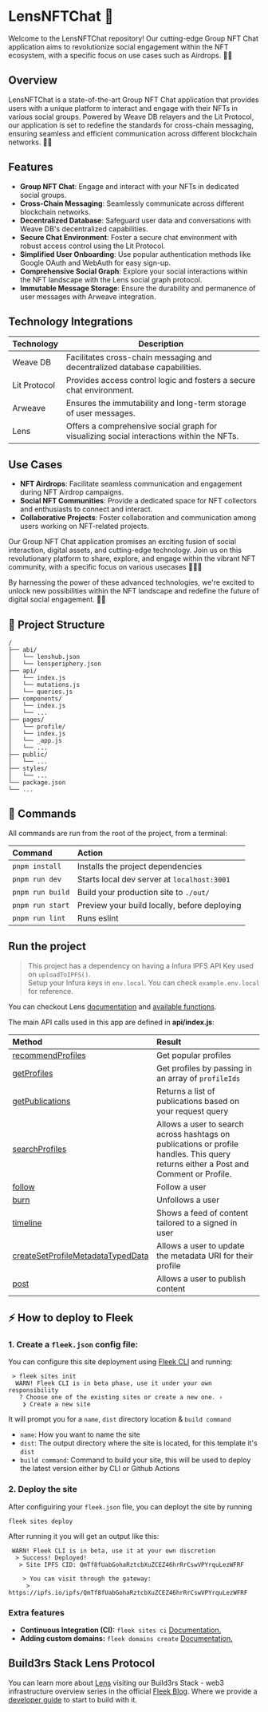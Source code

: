 # LensNFTChat 🌿

Welcome to the LensNFTChat repository! Our cutting-edge Group NFT Chat application aims to revolutionize social engagement within the NFT ecosystem, with a specific focus on use cases such as Airdrops. 🚀🌐

## Overview

LensNFTChat is a state-of-the-art Group NFT Chat application that provides users with a unique platform to interact and engage with their NFTs in various social groups. Powered by Weave DB relayers and the Lit Protocol, our application is set to redefine the standards for cross-chain messaging, ensuring seamless and efficient communication across different blockchain networks. 💬✨

## Features

- **Group NFT Chat**: Engage and interact with your NFTs in dedicated social groups.
- **Cross-Chain Messaging**: Seamlessly communicate across different blockchain networks.
- **Decentralized Database**: Safeguard user data and conversations with Weave DB's decentralized capabilities.
- **Secure Chat Environment**: Foster a secure chat environment with robust access control using the Lit Protocol.
- **Simplified User Onboarding**: Use popular authentication methods like Google OAuth and WebAuth for easy sign-up.
- **Comprehensive Social Graph**: Explore your social interactions within the NFT landscape with the Lens social graph protocol.
- **Immutable Message Storage**: Ensure the durability and permanence of user messages with Arweave integration.

## Technology Integrations

| Technology       | Description                                                                               |
|------------------|-------------------------------------------------------------------------------------------|
| Weave DB         | Facilitates cross-chain messaging and decentralized database capabilities.                |
| Lit Protocol     | Provides access control logic and fosters a secure chat environment.                       |
| Arweave          | Ensures the immutability and long-term storage of user messages.                           |
| Lens             | Offers a comprehensive social graph for visualizing social interactions within the NFTs.    |

## Use Cases

- **NFT Airdrops**: Facilitate seamless communication and engagement during NFT Airdrop campaigns.
- **Social NFT Communities**: Provide a dedicated space for NFT collectors and enthusiasts to connect and interact.
- **Collaborative Projects**: Foster collaboration and communication among users working on NFT-related projects.

Our Group NFT Chat application promises an exciting fusion of social interaction, digital assets, and cutting-edge technology. Join us on this revolutionary platform to share, explore, and engage within the vibrant NFT community, with a specific focus on various usecases 🌟💬🎉

By harnessing the power of these advanced technologies, we're excited to unlock new possibilities within the NFT landscape and redefine the future of digital social engagement. 🚀✨


## 🚀 Project Structure

```
/
├── abi/
│   └── lenshub.json
│   └── lensperiphery.json
├── api/
│   └── index.js
│   └── mutations.js
│   └── queries.js
├── components/
│   └── index.js
│   └── ...
├── pages/
│   └── profile/
│   └── index.js
│   └── _app.js
│   └── ...
├── public/
│   └── ...
├── styles/
│   └── ...
└── package.json
└── ...
```

## 🧞 Commands

All commands are run from the root of the project, from a terminal:

| Command                | Action                                           |
| :--------------------- | :----------------------------------------------- |
| `pnpm install`         | Installs the project dependencies      |
| `pnpm run dev`         | Starts local dev server at `localhost:3001`      |
| `pnpm run build`       | Build your production site to `./out/`           |
| `pnpm run start`       | Preview your build locally, before deploying     |
| `pnpm run lint`        | Runs eslint                                      |


## Run the project 
> This project has a dependency on having a Infura IPFS API Key used on `uploadToIPFS()`. <br/>
> Setup your Infura keys in `env.local`. You can check `example.env.local` for reference.

You can checkout Lens [documentation](https://docs.lens.xyz/docs/introduction) and [available functions](https://docs.lens.xyz/docs/functions).

The main API calls used in this app are defined in __api/index.js__:

| Method                 | Result                                           |
| :--------------------- | :----------------------------------------------- |
| [recommendProfiles](https://docs.lens.xyz/docs/recommended-profiles#api-details) | Get popular profiles |
| [getProfiles](https://docs.lens.xyz/docs/get-profiles) | Get profiles by passing in an array of `profileIds` |
| [getPublications](https://docs.lens.xyz/docs/get-publications) | Returns a list of publications based on your request query |
| [searchProfiles](https://docs.lens.xyz/docs/search-profiles-and-publications) | Allows a user to search across hashtags on publications or profile handles. This query returns either a Post and Comment or Profile. |
| [follow](https://docs.lens.xyz/docs/functions#follow) | Follow a user |
| [burn](https://docs.lens.xyz/docs/functions#burn) | Unfollows a user |
| [timeline](https://docs.lens.xyz/docs/user-timeline) | Shows a feed of content tailored to a signed in user |
| [createSetProfileMetadataTypedData](https://docs.lens.xyz/docs/create-set-update-profile-metadata-typed-data) | Allows a user to update the metadata URI for their profile |
| [post](https://docs.lens.xyz/docs/functions#post) | Allows a user to publish content |



## ⚡ How to deploy to Fleek

### 1. Create a `fleek.json` config file:
You can configure this site deployment using [Fleek CLI]() and running:
```
 > fleek sites init
  WARN! Fleek CLI is in beta phase, use it under your own responsibility
   ? Choose one of the existing sites or create a new one. › 
    ❯ Create a new site
```
 It will prompt you for a `name`, `dist` directory location & `build command`

 - `name`: How you want to name the site
 - `dist`: The output directory where the site is located, for this template it's `dist`
 - `build command`: Command to build your site, this will be used to deploy the latest version either by CLI or Github Actions

### 2. Deploy the site
After configuiring your `fleek.json` file, you can deployt the site by running

```
fleek sites deploy
```
After running it you will get an output like this:
```
 WARN! Fleek CLI is in beta, use it at your own discretion
  > Success! Deployed!
   > Site IPFS CID: QmTf8fUabGohaRztcbXuZCEZ46hrRrCswVPYrquLezWFRF

    > You can visit through the gateway:
     > https://ipfs.io/ipfs/QmTf8fUabGohaRztcbXuZCEZ46hrRrCswVPYrquLezWFRF
```

### Extra features
- **Continuous Integration (CI):** `fleek sites ci` [Documentation.](https://docs.fleek.xyz/services/sites/#continuous-integration-ci)
- **Adding custom domains:** `fleek domains create` [Documentation.](https://docs.fleek.xyz/services/domains/)


## Build3rs Stack Lens Protocol 

You can learn more about [Lens](https://www.lens.xyz/) visiting our Build3rs Stack - web3 infrastructure overview series in the official [Fleek Blog](https://blog.fleek.xyz/). Where we provide a [developer guide](https://blog.fleek.xyz/post/builders-stack-lens-protocol/) to start to build with it. 

